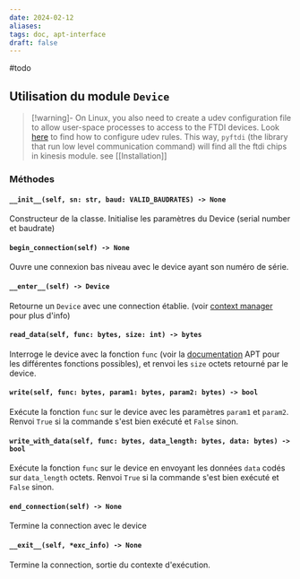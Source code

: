 ```yaml
---
date: 2024-02-12
aliases: 
tags: doc, apt-interface
draft: false
---
```

#todo

## Utilisation du module `Device`

> [!warning]-
> On Linux, you also need to create a udev configuration file to allow user-space processes to access to the FTDI devices. 
> Look [here](https://eblot.github.io/pyftdi/installation.html) to find how to configure udev rules.
> This way, `pyftdi` (the library that run low level communication command) will find all the ftdi chips in kinesis module.
> see [[Installation]]

### Méthodes

#### `__init__(self, sn: str, baud: VALID_BAUDRATES) -> None`

Constructeur de la classe. 
Initialise les paramètres du Device (serial number et baudrate)

#### `begin_connection(self) -> None`

Ouvre une connexion bas niveau avec le device ayant son numéro de série.

#### `__enter__(self) -> Device`

Retourne un `Device` avec une connection établie. (voir [context manager](https://docs.python.org/3/library/contextlib.html) pour plus d'info)

#### `read_data(self, func: bytes, size: int) -> bytes`

Interroge le device avec la fonction `func` (voir la [documentation](https://www.thorlabs.com/Software/Motion%20Control/APT_Communications_Protocol.pdf) APT pour les différentes fonctions possibles), et renvoi les `size` octets retourné par le device.

#### `write(self, func: bytes, param1: bytes, param2: bytes) -> bool`

Exécute la fonction `func` sur le device avec les paramètres `param1` et `param2`.
Renvoi `True` si la commande s'est bien exécuté et `False` sinon.

#### `write_with_data(self, func: bytes, data_length: bytes, data: bytes) -> bool`

Exécute la fonction `func` sur le device en envoyant les données `data` codés sur `data_length` octets.
Renvoi `True` si la commande s'est bien exécuté et `False` sinon.

#### `end_connection(self) -> None`

Termine la connection avec le device

#### `__exit__(self, *exc_info) -> None`

Termine la connection, sortie du contexte d'exécution.